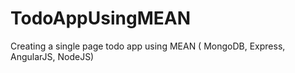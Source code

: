 TodoAppUsingMEAN
================

Creating a single page todo app using MEAN ( MongoDB, Express, AngularJS, NodeJS)
